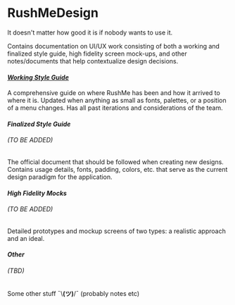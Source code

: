 # RushMeDesign
It doesn't matter how good it is if nobody wants to use it. 

Contains documentation on UI/UX work consisting of both a working and finalized style guide, high fidelity screen mock-ups, and other notes/documents that help contextualize design decisions.

#### *[Working Style Guide](https://github.com/RushMeTeam/RushMeDesign/blob/master/style%20guides/RM_StyleGuideF18.pdf "Working Style Guide")*
A comprehensive guide on where RushMe has been and how it arrived to where it is. Updated when anything as small as fonts, palettes, or a position of a menu changes. Has all past iterations and considerations of the team.


#### *Finalized Style Guide*
###### *(TO BE ADDED)*
The official document that should be followed when creating new designs. Contains usage details, fonts, padding, colors, etc. that serve as the current design paradigm for the application.


#### *High Fidelity Mocks*
###### *(TO BE ADDED)*
Detailed prototypes and mockup screens of two types: a realistic approach and an ideal. 


#### *Other*
###### (TBD)
Some other stuff ¯\\__(ツ)__/¯ (probably notes etc)
